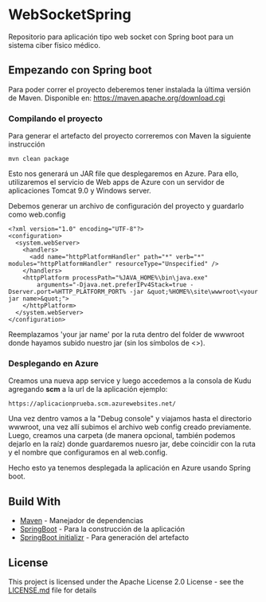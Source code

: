 # WebSocketSpring
Repositorio para aplicación tipo web socket con Spring boot para un sistema ciber físico médico.

## Empezando con Spring boot
Para poder correr el proyecto deberemos tener instalada la última versión de Maven. Disponible en:
https://maven.apache.org/download.cgi

### Compilando el proyecto

Para generar el artefacto del proyecto correremos con Maven la siguiente instrucción
```
mvn clean package
```
Esto nos generará un JAR file que desplegaremos en Azure. Para ello, utilizaremos el servicio de Web apps de Azure con un servidor de aplicaciones Tomcat 9.0 y Windows server.

Debemos generar un archivo de configuración del proyecto y guardarlo como web.config

```
<?xml version="1.0" encoding="UTF-8"?>
<configuration>
  <system.webServer>
    <handlers>
      <add name="httpPlatformHandler" path="*" verb="*" modules="httpPlatformHandler" resourceType="Unspecified" />
    </handlers>
    <httpPlatform processPath="%JAVA_HOME%\bin\java.exe"
        arguments="-Djava.net.preferIPv4Stack=true -Dserver.port=%HTTP_PLATFORM_PORT% -jar &quot;%HOME%\site\wwwroot\<your jar name>&quot;">
    </httpPlatform>
  </system.webServer>
</configuration>
```
Reemplazamos 'your jar name' por la ruta dentro del folder de wwwroot donde hayamos subido nuestro jar (sin los símbolos de <>).

### Desplegando en Azure

Creamos una nueva app service y luego accedemos a la consola de Kudu agregando **scm** a la url de la aplicación ejemplo:
```
https://aplicacionprueba.scm.azurewebsites.net/
```
Una vez dentro vamos a la "Debug console" y viajamos hasta el directorio wwwroot, una vez allí subimos el archivo web config creado previamente. Luego, creamos una carpeta (de manera opcional, también podemos dejarlo en la raíz) donde guardaremos nuesro jar, debe coincidir con la ruta y el nombre que configuramos en al web.config.

Hecho esto ya tenemos desplegada la aplicación en Azure usando Spring boot.

## Build With

* [Maven](https://maven.apache.org/) - Manejador de dependencias
* [SpringBoot](https://spring.io/projects/spring-boot) - Para la construcción de la aplicación
* [SpringBoot initializr](https://start.spring.io/) - Para generación del artefacto

## License

This project is licensed under the Apache License 2.0 License - see the [LICENSE.md](LICENSE.md) file for details
